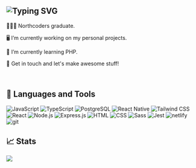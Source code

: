 ## ![Typing SVG](https://readme-typing-svg.herokuapp.com/?lines=Hi+there!;I'm+Alaa.;I'm+a+software+developer.;Let's+work+together+%E2%9D%A4&color=fff&size=39&width=600&height=80)

👩🏽‍🎓 Northcoders graduate.

🖥️ I’m currently working on my personal projects.

🌱 I’m currently learning PHP.

👯 Get in touch and let's make awesome stuff!

<br>

## 🧰 Languages and Tools

  <img src="https://img.shields.io/badge/JavaScript-F7DF1E?style=for-the-badge&logo=javascript&logoColor=black" alt="JavaScript">
  <img src="https://img.shields.io/badge/TypeScript-007ACC?style=for-the-badge&logo=typescript&logoColor=white" alt="TypeScript">
  <img src="https://img.shields.io/badge/PostgreSQL-316192?style=for-the-badge&logo=postgresql&logoColor=white" alt="PostgreSQL">
  <img src="https://img.shields.io/badge/React_Native-20232A?style=for-the-badge&logo=react&logoColor=61DAFB" alt="React Native">
  <img src="https://img.shields.io/badge/Tailwind_CSS-001d3d?style=for-the-badge&logo=tailwind-css&logoColor=white" alt="Tailwind CSS">
  <img src="https://img.shields.io/badge/React-20232A?style=for-the-badge&logo=react&logoColor=61DAFB" alt="React">
  <img src="https://img.shields.io/badge/Node.js-43853D?style=for-the-badge&logo=node.js&logoColor=white" alt="Node.js">
  <img src="https://img.shields.io/badge/Express.js-0b090a?style=for-the-badge" alt="Express.js">
  <img src="https://img.shields.io/badge/HTML-d8572a?style=for-the-badge&logo=html5&logoColor=white" alt="HTML">
  <img src="https://img.shields.io/badge/CSS-5fa8d3?style=for-the-badge&logo=css3&logoColor=white" alt="CSS">
  <img src="https://img.shields.io/badge/Sass-CC6689?style=for-the-badge&logo=sass&logoColor=white" alt="Sass">
  <img src="https://img.shields.io/badge/Jest-b56576?style=for-the-badge&logo=jest&logoColor=white" alt="Jest">
  <img src="https://img.shields.io/badge/netlify-%23000000.svg?style=for-the-badge&logo=netlify&logoColor=#00C7B7" alt="netlify" >
  <img src="https://img.shields.io/badge/-Git-F05032?&style=for-the-badge&logo=git&logoColor=white" alt="git" />

  <br>

## 📈 Stats

<img src='https://github-readme-stats-3zix.vercel.app/api?username=Northerner988&show_icons=true&theme=radical'>
<!-- <img src='https://github-readme-stats-3zix.vercel.app/api/top-langs/?username=Northerner988&layout=compact&theme=radical' width="28%"> -->

<!--
**Northerner988/Northerner988** is a ✨ _special_ ✨ repository because its `README.md` (this file) appears on your GitHub profile.

Here are some ideas to get you started:

- 🔭 I’m currently working on ...
- 🌱 I’m currently learning ...
- 👯 I’m looking to collaborate on ...
- 🤔 I’m looking for help with ...
- 💬 Ask me about ...
- 📫 How to reach me: ...
- 😄 Pronouns: ...
- ⚡ Fun fact: ...
  -->
